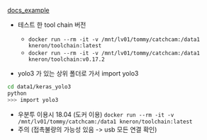 [docs_example](https://doc.kneron.com/docs/#toolchain/appendix/yolo_example_InModelPreproc_trick/)

- 테스트 한 tool chain 버전
  - `docker run --rm -it -v /mnt/lv01/tommy/catchcam:/data1 kneron/toolchain:latest`
  - `docker run --rm -it -v /mnt/lv01/tommy/catchcam:/data1 kneron/toolchain:v0.17.2`

- yolo3 가 있는 상위 폴더로 가서 import yolo3
```bash
cd data1/keras_yolo3
python
>>> import yolo3
```

- 우분투 이용시 18.04 (도커 이용) `docker run --rm -it -v /mnt/lv01/tommy/catchcam:/data1 kneron/toolchain:latest`
- 주의 (접촉불량의 가능성 있음 -> usb 모든 연결 확인)
